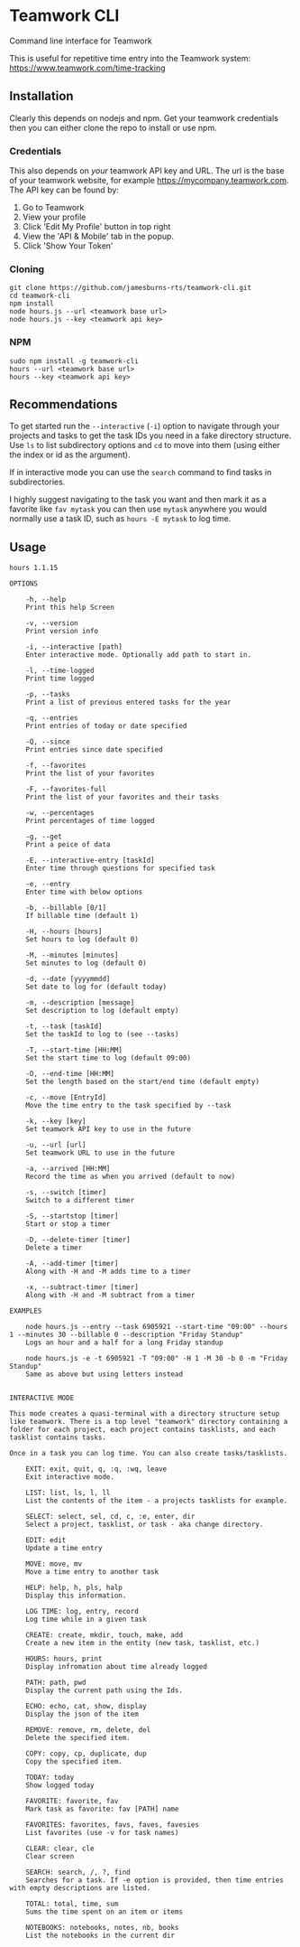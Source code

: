# Teamwork CLI
Command line interface for Teamwork

This is useful for repetitive time entry into the Teamwork system: https://www.teamwork.com/time-tracking 

## Installation

Clearly this depends on nodejs and npm. Get your teamwork credentials then you can either clone the repo to install or use npm.


### Credentials
This also depends on _your_ teamwork API key and URL. The url is the base of your teamwork
website, for example https://mycompany.teamwork.com. The API key can be found by:

1. Go to Teamwork
2. View your profile
3. Click 'Edit My Profile' button in top right
4. View the 'API & Mobile' tab in the popup.
5. Click 'Show Your Token'

### Cloning

```
git clone https://github.com/jamesburns-rts/teamwork-cli.git
cd teamwork-cli
npm install
node hours.js --url <teamwork base url>
node hours.js --key <teamwork api key>
```

### NPM
```
sudo npm install -g teamwork-cli
hours --url <teamwork base url>
hours --key <teamwork api key>
```

## Recommendations

To get started run the `--interactive` (`-i`) option to navigate through your projects and tasks 
to get the task IDs you need in a fake directory structure. Use `ls` to list subdirectory options
and `cd` to move into them (using either the index or id as the argument).

If in interactive mode you can use the `search` command to find tasks in subdirectories. 

I highly suggest navigating to the task you want and then mark it as a favorite
like `fav mytask` you can then use `mytask` anywhere you would normally use 
a task ID, such as `hours -E mytask` to log time.

## Usage

```
hours 1.1.15

OPTIONS

	-h, --help 
	Print this help Screen

	-v, --version 
	Print version info

	-i, --interactive [path]
	Enter interactive mode. Optionally add path to start in.

	-l, --time-logged 
	Print time logged

	-p, --tasks 
	Print a list of previous entered tasks for the year

	-q, --entries 
	Print entries of today or date specified

	-Q, --since 
	Print entries since date specified

	-f, --favorites 
	Print the list of your favorites

	-F, --favorites-full 
	Print the list of your favorites and their tasks

	-w, --percentages 
	Print percentages of time logged

	-g, --get 
	Print a peice of data

	-E, --interactive-entry [taskId]
	Enter time through questions for specified task

	-e, --entry 
	Enter time with below options

	-b, --billable [0/1]
	If billable time (default 1)

	-H, --hours [hours]
	Set hours to log (default 0)

	-M, --minutes [minutes]
	Set minutes to log (default 0)

	-d, --date [yyyymmdd]
	Set date to log for (default today)

	-m, --description [message]
	Set description to log (default empty)

	-t, --task [taskId]
	Set the taskId to log to (see --tasks)

	-T, --start-time [HH:MM]
	Set the start time to log (default 09:00)

	-O, --end-time [HH:MM]
	Set the length based on the start/end time (default empty)

	-c, --move [EntryId]
	Move the time entry to the task specified by --task

	-k, --key [key]
	Set teamwork API key to use in the future

	-u, --url [url]
	Set teamwork URL to use in the future

	-a, --arrived [HH:MM]
	Record the time as when you arrived (default to now)

	-s, --switch [timer]
	Switch to a different timer

	-S, --startstop [timer]
	Start or stop a timer

	-D, --delete-timer [timer]
	Delete a timer

	-A, --add-timer [timer]
	Along with -H and -M adds time to a timer

	-x, --subtract-timer [timer]
	Along with -H and -M subtract from a timer

EXAMPLES

    node hours.js --entry --task 6905921 --start-time "09:00" --hours 1 --minutes 30 --billable 0 --description "Friday Standup"
    Logs an hour and a half for a long Friday standup

    node hours.js -e -t 6905921 -T "09:00" -H 1 -M 30 -b 0 -m "Friday Standup"
    Same as above but using letters instead
        

INTERACTIVE MODE

This mode creates a quasi-terminal with a directory structure setup like teamwork. There is a top level "teamwork" directory containing a folder for each project, each project contains tasklists, and each tasklist contains tasks.

Once in a task you can log time. You can also create tasks/tasklists.

    EXIT: exit, quit, q, :q, :wq, leave
    Exit interactive mode.

    LIST: list, ls, l, ll
    List the contents of the item - a projects tasklists for example.

    SELECT: select, sel, cd, c, :e, enter, dir
    Select a project, tasklist, or task - aka change directory.

    EDIT: edit
    Update a time entry

    MOVE: move, mv
    Move a time entry to another task

    HELP: help, h, pls, halp
    Display this information.

    LOG TIME: log, entry, record
    Log time while in a given task

    CREATE: create, mkdir, touch, make, add
    Create a new item in the entity (new task, tasklist, etc.)

    HOURS: hours, print
    Display infromation about time already logged

    PATH: path, pwd
    Display the current path using the Ids.

    ECHO: echo, cat, show, display
    Display the json of the item

    REMOVE: remove, rm, delete, del
    Delete the specified item.

    COPY: copy, cp, duplicate, dup
    Copy the specified item.

    TODAY: today
    Show logged today

    FAVORITE: favorite, fav
    Mark task as favorite: fav [PATH] name

    FAVORITES: favorites, favs, faves, favesies
    List favorites (use -v for task names)

    CLEAR: clear, cle
    Clear screen

    SEARCH: search, /, ?, find
    Searches for a task. If -e option is provided, then time entries with empty descriptions are listed.

    TOTAL: total, time, sum
    Sums the time spent on an item or items

    NOTEBOOKS: notebooks, notes, nb, books
    List the notebooks in the current dir
```
